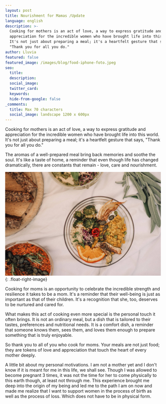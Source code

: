 ```yaml
---
layout: post
title: Nourishment for Mamas /Update
language: english
description: >-
  Cooking for mothers is an act of love, a way to express gratitude and
  appreciation for the incredible women who have brought life into this world.
  It's not just about preparing a meal; it's a heartfelt gesture that says,
  "Thank you for all you do."
author: Lluvia
featured: false
featured_image: /images/blog/food-iphone-foto.jpeg
seo:
  title:
  description:
  social_image:
  twitter_card:
  keywords:
  hide-from-google: false
_comments:
  title: Max 70 characters
  social_image: landscape 1200 x 600px
---
```

Cooking for mothers is an act of love, a way to express gratitude and appreciation for the incredible women who have brought life into this world. It's not just about preparing a meal; it's a heartfelt gesture that says, "Thank you for all you do."

The aromas of a well-prepared meal bring back memories and soothe the soul. It's like a taste of home, a reminder that even though life has changed dramatically, there are constants that remain - love, care and nourishment.

![](/images/blog/blog-nourishment-for-mamas-inline.jpg){: .float-right-image}

Cooking for moms is an opportunity to celebrate the incredible strength and resilience it takes to be a mom. It's a reminder that their well-being is just as important as that of their children. It's a recognition that she, too, deserves to be nurtured and cared for.

What makes this act of cooking even more special is the personal touch it often brings. It is not an ordinary meal, but a dish that is tailored to their tastes, preferences and nutritional needs. It is a comfort dish, a reminder that someone knows them, sees them, and loves them enough to prepare something that is truly enjoyable.

So thank you to all of you who cook for moms. Your meals are not just food; they are tokens of love and appreciation that touch the heart of every mother deeply.

A little bit about my personal motivations. I am not a mother yet and I don't know if it is meant for me in this life, we shall see. Though I was allowed to become pregnant 3 times, it was not the time for her to come physically to this earth though, at least not through me. This experience brought me deep into the origin of my being and led me to the path I am on now and made me realize that I want to support women in the process of birth as well as the process of loss. Which does not have to be in physical form.